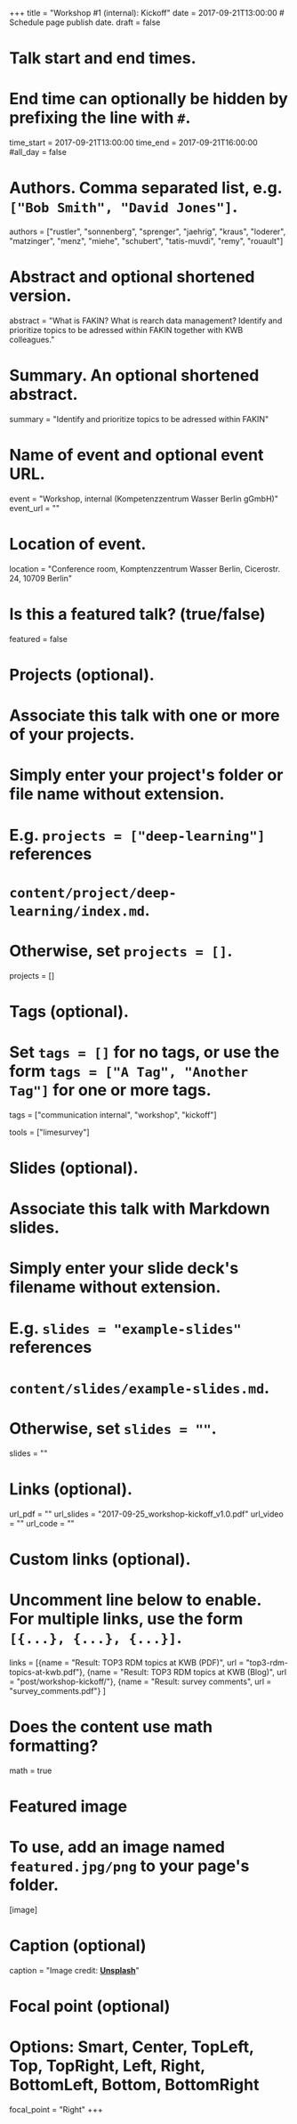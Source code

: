 +++
title = "Workshop #1 (internal): Kickoff"
date = 2017-09-21T13:00:00  # Schedule page publish date.
draft = false

# Talk start and end times.
#   End time can optionally be hidden by prefixing the line with `#`.
time_start = 2017-09-21T13:00:00
time_end = 2017-09-21T16:00:00
#all_day = false

# Authors. Comma separated list, e.g. `["Bob Smith", "David Jones"]`.
authors = ["rustler", "sonnenberg", "sprenger",  "jaehrig", "kraus", 
"loderer",  "matzinger", "menz", "miehe", "schubert", "tatis-muvdi", "remy", "rouault"]

# Abstract and optional shortened version.
abstract = "What is FAKIN? What is rearch data management? Identify and prioritize topics to be adressed within FAKIN together with KWB colleagues."

# Summary. An optional shortened abstract.
summary = "Identify and prioritize topics to be adressed within FAKIN"

# Name of event and optional event URL.
event = "Workshop, internal (Kompetenzzentrum Wasser Berlin gGmbH)"
event_url = ""

# Location of event.
location = "Conference room, Komptenzzentrum Wasser Berlin, Cicerostr. 24, 10709 Berlin"

# Is this a featured talk? (true/false)
featured = false

# Projects (optional).
#   Associate this talk with one or more of your projects.
#   Simply enter your project's folder or file name without extension.
#   E.g. `projects = ["deep-learning"]` references 
#   `content/project/deep-learning/index.md`.
#   Otherwise, set `projects = []`.
projects = []

# Tags (optional).
#   Set `tags = []` for no tags, or use the form `tags = ["A Tag", "Another Tag"]` for one or more tags.
tags = ["communication internal", "workshop", "kickoff"]

tools = ["limesurvey"]

# Slides (optional).
#   Associate this talk with Markdown slides.
#   Simply enter your slide deck's filename without extension.
#   E.g. `slides = "example-slides"` references 
#   `content/slides/example-slides.md`.
#   Otherwise, set `slides = ""`.
slides = ""

# Links (optional).
url_pdf = ""
url_slides = "2017-09-25_workshop-kickoff_v1.0.pdf"
url_video = ""
url_code = ""

# Custom links (optional).
#   Uncomment line below to enable. For multiple links, use the form `[{...}, {...}, {...}]`.
links = [{name = "Result: TOP3 RDM topics at KWB (PDF)", url = "top3-rdm-topics-at-kwb.pdf"}, 
{name = "Result: TOP3 RDM topics at KWB (Blog)", url = "post/workshop-kickoff/"},
{name = "Result: survey comments", url = "survey_comments.pdf"}
]

# Does the content use math formatting?
math = true

# Featured image
# To use, add an image named `featured.jpg/png` to your page's folder. 
[image]
  # Caption (optional)
  caption = "Image credit: [**Unsplash**](https://unsplash.com/photos/bzdhc5b3Bxs)"

  # Focal point (optional)
  # Options: Smart, Center, TopLeft, Top, TopRight, Left, Right, BottomLeft, Bottom, BottomRight
  focal_point = "Right"
+++


